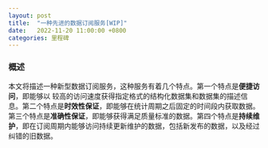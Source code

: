 ```yaml
---
layout: post
title:  "一种先进的数据订阅服务[WIP]"
date:   2022-11-20 11:00:00 +0800
categories: 里程碑
---
```


### 概述
本文将描述一种新型数据订阅服务，这种服务有着几个特点。第一个特点是**便捷访问**，即能够以
较高的访问速度获得指定格式的结构化数据集和数据集的描述信息。第二个特点是**时效性保证**，即能够在统计周期之后固定的时间段内获取数据。第三个特点是**准确性保证**，即能够获得满足质量标准的数据。第四个特点是**持续维护**，即在订阅周期内能够访问持续更新维护的数据，包括新发布的数据，以及经过纠错的旧数据。
